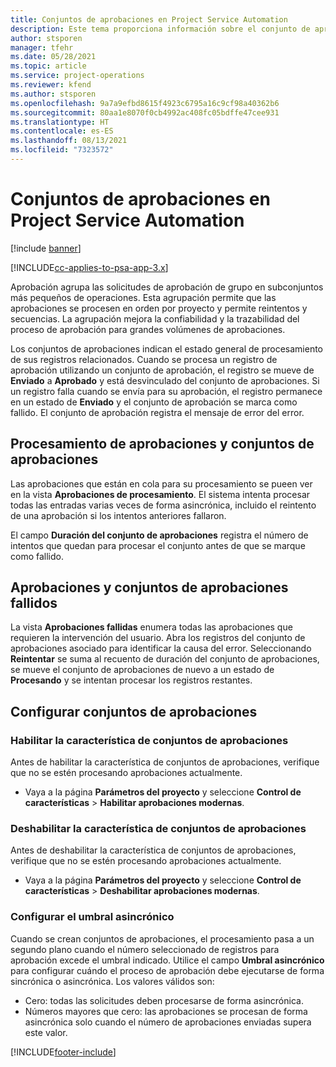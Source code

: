 ```yaml
---
title: Conjuntos de aprobaciones en Project Service Automation
description: Este tema proporciona información sobre el conjunto de aprobación, las solicitudes y los subconjuntos de esas operaciones.
author: stsporen
manager: tfehr
ms.date: 05/28/2021
ms.topic: article
ms.service: project-operations
ms.reviewer: kfend
ms.author: stsporen
ms.openlocfilehash: 9a7a9efbd8615f4923c6795a16c9cf98a40362b6
ms.sourcegitcommit: 80aa1e8070f0cb4992ac408fc05bdffe47cee931
ms.translationtype: HT
ms.contentlocale: es-ES
ms.lasthandoff: 08/13/2021
ms.locfileid: "7323572"
---
```

# <a name="approval-sets-in-project-service-automation"></a>Conjuntos de aprobaciones en Project Service Automation

[!include [banner](../includes/psa-now-project-operations.md)]

[!INCLUDE[cc-applies-to-psa-app-3.x](../includes/cc-applies-to-psa-app-3x.md)]

Aprobación agrupa las solicitudes de aprobación de grupo en subconjuntos más pequeños de operaciones. Esta agrupación permite que las aprobaciones se procesen en orden por proyecto y permite reintentos y secuencias. La agrupación mejora la confiabilidad y la trazabilidad del proceso de aprobación para grandes volúmenes de aprobaciones.

Los conjuntos de aprobaciones indican el estado general de procesamiento de sus registros relacionados. Cuando se procesa un registro de aprobación utilizando un conjunto de aprobación, el registro se mueve de **Enviado** a **Aprobado** y está desvinculado del conjunto de aprobaciones. Si un registro falla cuando se envía para su aprobación, el registro permanece en un estado de **Enviado** y el conjunto de aprobación se marca como fallido. El conjunto de aprobación registra el mensaje de error del error.

## <a name="processing-approvals-and-approval-sets"></a>Procesamiento de aprobaciones y conjuntos de aprobaciones
Las aprobaciones que están en cola para su procesamiento se pueen ver en la vista **Aprobaciones de procesamiento**. El sistema intenta procesar todas las entradas varias veces de forma asincrónica, incluido el reintento de una aprobación si los intentos anteriores fallaron.

El campo **Duración del conjunto de aprobaciones** registra el número de intentos que quedan para procesar el conjunto antes de que se marque como fallido.

## <a name="failed-approvals-and-approval-sets"></a>Aprobaciones y conjuntos de aprobaciones fallidos
La vista **Aprobaciones fallidas** enumera todas las aprobaciones que requieren la intervención del usuario. Abra los registros del conjunto de aprobaciones asociado para identificar la causa del error.
Seleccionando **Reintentar** se suma al recuento de duración del conjunto de aprobaciones, se mueve el conjunto de aprobaciones de nuevo a un estado de **Procesando** y se intentan procesar los registros restantes.

## <a name="configure-approval-sets"></a>Configurar conjuntos de aprobaciones

###  <a name="enable-the-approval-sets-feature"></a>Habilitar la característica de conjuntos de aprobaciones
Antes de habilitar la característica de conjuntos de aprobaciones, verifique que no se estén procesando aprobaciones actualmente.

- Vaya a la página **Parámetros del proyecto** y seleccione **Control de características** > **Habilitar aprobaciones modernas**.

### <a name="turn-off-the-approval-sets-feature"></a>Deshabilitar la característica de conjuntos de aprobaciones
Antes de deshabilitar la característica de conjuntos de aprobaciones, verifique que no se estén procesando aprobaciones actualmente.

- Vaya a la página **Parámetros del proyecto** y seleccione **Control de características** > **Deshabilitar aprobaciones modernas**.

### <a name="configuring-the-asynchronous-threshold"></a>Configurar el umbral asincrónico 
Cuando se crean conjuntos de aprobaciones, el procesamiento pasa a un segundo plano cuando el número seleccionado de registros para aprobación excede el umbral indicado. Utilice el campo **Umbral asincrónico** para configurar cuándo el proceso de aprobación debe ejecutarse de forma sincrónica o asincrónica.
Los valores válidos son:

  - Cero: todas las solicitudes deben procesarse de forma asincrónica. 
  - Números mayores que cero: las aprobaciones se procesan de forma asincrónica solo cuando el número de aprobaciones enviadas supera este valor.

[!INCLUDE[footer-include](../includes/footer-banner.md)]
